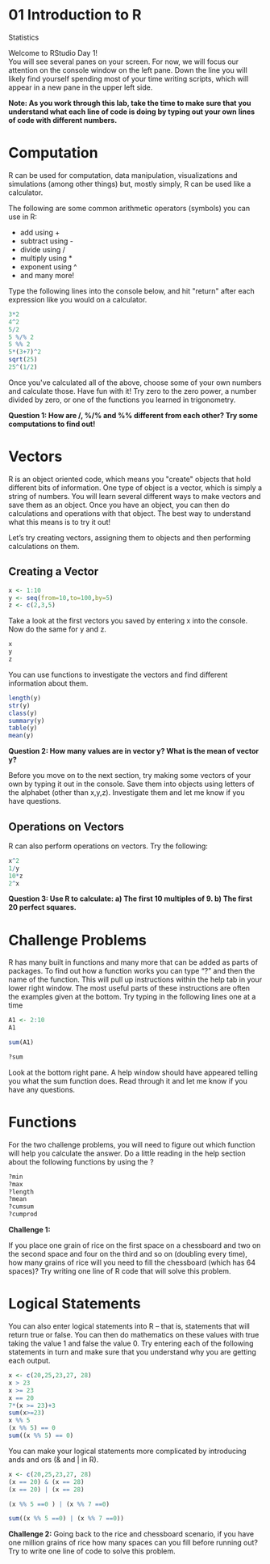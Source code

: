 01 Introduction to R
================
Statistics

Welcome to RStudio Day 1!  
You will see several panes on your screen. For now, we will focus our attention on the console window on the left pane. Down the line you will likely find yourself spending most of your time writing scripts, which will appear in a new pane in the upper left side.

**Note: As you work through this lab, take the time to make sure that you understand what each line of code is doing by typing out your own lines of code with different numbers.**


# Computation

R can be used for computation, data manipulation, visualizations and
simulations (among other things) but, mostly simply, R can be used like a calculator.

The following are some common arithmetic operators (symbols) you can use in R:
* add using +
* subtract using -
* divide using /
* multiply using *
* exponent using ^
* and many more!

Type the following lines into the console below, and hit "return" after each expression like you would on a calculator. 

``` r
3*2
4^2
5/2
5 %/% 2
5 %% 2
5*(3+7)^2
sqrt(25)
25^(1/2)
```

Once you've calculated all of the above, choose some of your own numbers and calculate those. Have fun with it! Try zero to the zero power, a number divided by zero, or one of the functions you learned in trigonometry.

**Question 1: How are /, %/% and %% different from each other?  Try some computations to find out!**


# Vectors

R is an object oriented code, which means you "create" objects that hold different bits of information. One type of object is a vector, which is simply a string of numbers. You will learn several different ways to make vectors and save them as an object. Once you have an object, you can then do calculations and operations with that object. The best way to understand what this means is to try it out!

Let’s try creating vectors, assigning them to objects and then performing calculations on them.

## Creating a Vector


```r
x <- 1:10
y <- seq(from=10,to=100,by=5)
z <- c(2,3,5)
```

Take a look at the first vectors you saved by entering x into the console. Now do the same for y and z.

```r
x
y
z

```
You can use functions to investigate the vectors and find different information about them.

```r
length(y)
str(y)
class(y)
summary(y) 
table(y)
mean(y)
```

**Question 2: How many values are in vector y?  What is the mean of vector y?**

Before you move on to the next section, try making some vectors of your own by typing it out in the console. Save them into objects using letters of the alphabet (other than x,y,z). Investigate them and let me know if you have questions.

## Operations on Vectors

R can also perform operations on vectors.  Try the following:

```r
x^2
1/y
10*z
2^x
```
**Question 3: Use R to calculate: a) The first 10 multiples of 9.  b) The first 20 perfect squares.**


# Challenge Problems

R has many built in functions and many more that can be added as parts
of packages. To find out how a function works you can type “?” and then
the name of the function. This will pull up instructions within the help
tab in your lower right window. The most useful parts of these
instructions are often the examples given at the bottom. Try typing in the following lines one at a time

``` r
A1 <- 2:10
A1

sum(A1)

?sum
```
Look at the bottom right pane. A help window should have appeared telling you what the sum function does. Read through it and let me know if you have any questions.

# Functions

For the two challenge problems, you will need to figure out which function will help you calculate the answer. Do a little reading in the help section about the following functions by using the ? 

```r
?min
?max
?length
?mean
?cumsum
?cumprod
```

**Challenge 1:**

If you place one grain of rice on the first space on a chessboard and
two on the second space and four on the third and so on (doubling every
time), how many grains of rice will you need to fill the chessboard
(which has 64 spaces)? Try writing one line of R code that will solve
this problem.

# Logical Statements

You can also enter logical statements into R – that is, statements that
will return true or false. You can then do mathematics on these values
with true taking the value 1 and false the value 0. Try entering each of
the following statements in turn and make sure that you understand why
you are getting each output.

``` r
x <- c(20,25,23,27, 28)
x > 23
x >= 23
x == 20
7*(x >= 23)+3
sum(x>=23)
x %% 5
(x %% 5) == 0
sum((x %% 5) == 0)
```

You can make your logical statements more complicated by introducing
ands and ors (& and \| in R).

``` r
x <- c(20,25,23,27, 28)
(x == 20) & (x == 28)
(x == 20) | (x == 28)

(x %% 5 ==0 ) | (x %% 7 ==0)

sum((x %% 5 ==0) | (x %% 7 ==0))
```

**Challenge 2:** Going back to the rice and chessboard scenario, if you have one million
grains of rice how many spaces can you fill before running out? Try to
write one line of code to solve this problem.


